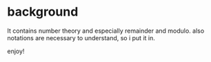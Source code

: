 # background


It contains number theory and especially remainder and modulo.
also notations are necessary to understand, so i put it in.


enjoy!
